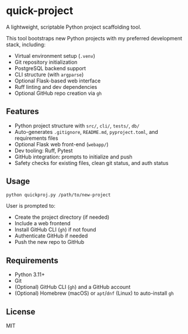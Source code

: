 # quick-project

A lightweight, scriptable Python project scaffolding tool.

This tool bootstraps new Python projects with my preferred development stack, including:

- Virtual environment setup (`.venv`)
- Git repository initialization
- PostgreSQL backend support
- CLI structure (with `argparse`)
- Optional Flask-based web interface
- Ruff linting and dev dependencies
- Optional GitHub repo creation via `gh`

## Features

- Python project structure with `src/`, `cli/`, `tests/`, `db/`
- Auto-generates `.gitignore`, `README.md`, `pyproject.toml`, and requirements files
- Optional Flask web front-end (`webapp/`)
- Dev tooling: Ruff, Pytest
- GitHub integration: prompts to initialize and push
- Safety checks for existing files, clean git status, and auth status

## Usage

```bash
python quickproj.py /path/to/new-project
```

User is prompted to:

- Create the project directory (if needed)
- Include a web frontend
- Install GitHub CLI (`gh`) if not found
- Authenticate GitHub if needed
- Push the new repo to GitHub

## Requirements

- Python 3.11+
- Git
- (Optional) GitHub CLI (`gh`) and a GitHub account
- (Optional) Homebrew (macOS) or `apt`/`dnf` (Linux) to auto-install `gh`

## License

MIT
